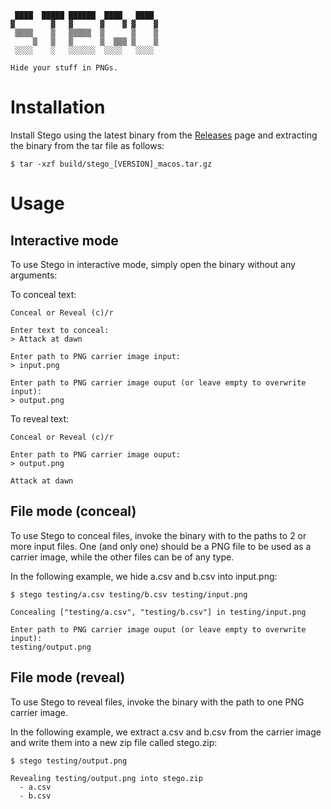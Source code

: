 ```
 ████  █████ ██████  ████   ████  
▓        ▓   ▓      ▓    ▓ ▓    ▓ 
 ▒▒▒▒    ▒   ▒▒▒▒▒  ▒      ▒    ▒ 
     ▒   ▒   ▒      ▒  ▒▒▒ ▒    ▒ 
 ░░░░    ░   ░░░░░░  ░░░░   ░░░░ 

Hide your stuff in PNGs.
```

# Installation

Install Stego using the latest binary from the [Releases](https://github.com/codingconcepts/stego/releases/latest) page and extracting the binary from the tar file as follows:

```
$ tar -xzf build/stego_[VERSION]_macos.tar.gz
```

# Usage

## Interactive mode

To use Stego in interactive mode, simply open the binary without any arguments:

To conceal text:

```
Conceal or Reveal (c)/r

Enter text to conceal:
> Attack at dawn

Enter path to PNG carrier image input:
> input.png

Enter path to PNG carrier image ouput (or leave empty to overwrite input):
> output.png
```

To reveal text:

```
Conceal or Reveal (c)/r

Enter path to PNG carrier image ouput:
> output.png

Attack at dawn
```

## File mode (conceal)

To use Stego to conceal files, invoke the binary with to the paths to 2 or more input files. One (and only one) should be a PNG file to be used as a carrier image, while the other files can be of any type.

In the following example, we hide a.csv and b.csv into input.png:

```
$ stego testing/a.csv testing/b.csv testing/input.png

Concealing ["testing/a.csv", "testing/b.csv"] in testing/input.png

Enter path to PNG carrier image ouput (or leave empty to overwrite input):
testing/output.png
```

## File mode (reveal)

To use Stego to reveal files, invoke the binary with the path to one PNG carrier image.

In the following example, we extract a.csv and b.csv from the carrier image and write them into a new zip file called stego.zip:

```
$ stego testing/output.png

Revealing testing/output.png into stego.zip
  - a.csv
  - b.csv
```
